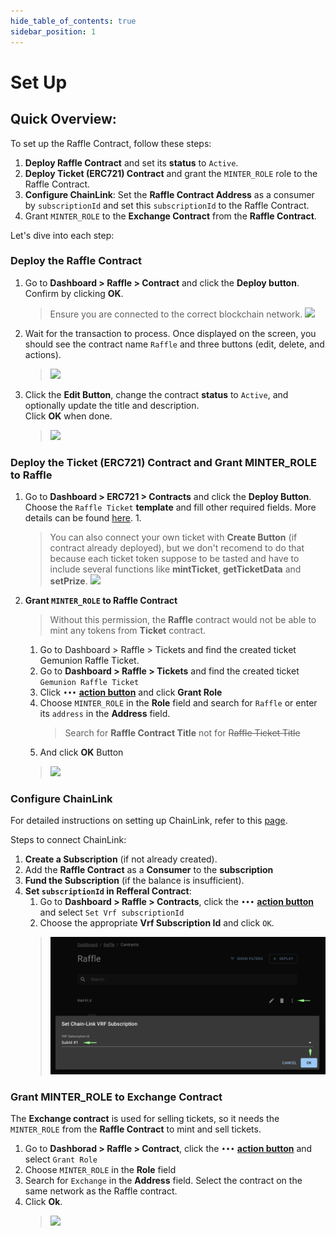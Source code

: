 ```yaml
---
hide_table_of_contents: true
sidebar_position: 1
---
```


# Set Up

## Quick Overview:
To set up the Raffle Contract, follow these steps:
1. **Deploy Raffle Contract** and set its **status** to `Active`.
2. **Deploy Ticket (ERC721) Contract** and grant the `MINTER_ROLE` role to the Raffle Contract.
3. **Configure ChainLink**: Set the **Raffle Contract Address** as a consumer by `subscriptionId` and set this `subscriptionId` to the Raffle Contract.
4. Grant `MINTER_ROLE` to the **Exchange Contract** from the **Raffle Contract**.

Let's dive into each step:
### Deploy the Raffle Contract
<!-- All our smart contracts that are deployed in our system is deployed via [Contract Manager Contract](https://). It help us to update our db according to smart contracts that deployed in project ecosystem. -->
  1. Go to **Dashboard > Raffle > Contract** and click the **Deploy button**. Confirm by clicking **OK**.
      > Ensure you are connected to the correct blockchain network.
      > ![](/img/admin/mechanics-gambling/raffle/deploy_raffle.png)
  2. Wait for the transaction to process. Once displayed on the screen, you should see the contract name `Raffle` and three buttons (edit, delete, and actions).
      > ![](/img/admin/mechanics-gambling/raffle/raffle_contract_edit.png)
  3. Click the **Edit Button**, change the contract **status** to `Active`, and optionally update the title and description. <br/>Click **OK** when done.
      <!-- > Keep in Mind, that we still need to connect ChainLink to Raffle to make it work -->
      > ![](/img/admin/mechanics-gambling/raffle/raffle_contract_edit_modal.png)

### Deploy the Ticket (ERC721) Contract and Grant MINTER_ROLE to Raffle
  1. Go to **Dashboard > ERC721 > Contracts** and click the **Deploy Button**. Choose the `Raffle Ticket` **template** and fill other required fields. More details can be found [here](https://).
      1. 
      > You can also connect your own ticket with **Create Button** (if contract already deployed), but we don't recomend to do that because each ticket token suppose to be tasted and have to include several functions like **mintTicket**, **getTicketData** and **setPrize**.
      > ![](/img/admin/mechanics-gambling/raffle/raffle_ticket_deploy.png)
  2. **Grant `MINTER_ROLE` to Raffle Contract**
      > Without this permission, the **Raffle** contract would not be able to mint any tokens from **Ticket** contract.
      1. Go to Dashboard > Raffle > Tickets and find the created ticket Gemunion Raffle Ticket.
      1. Go to **Dashboard > Raffle > Tickets** and find the created ticket `Gemunion Raffle Ticket`
      2. Click `•••` **[action button](https://)** and click **Grant Role**
      3. Choose `MINTER_ROLE` in the **Role** field and search for `Raffle` or enter its `address` in the **Address** field. 
          > Search for **Raffle Contract Title** not for ~~Raffle Ticket Title~~
      4. And click **OK** Button
      > ![](/img/admin/mechanics-gambling/raffle/raffle_ticket_grantRole.png)

### Configure ChainLink
For detailed instructions on setting up ChainLink, refer to this [page](https://).

Steps to connect ChainLink:
1. **Create a Subscription** (if not already created).
2. Add the **Raffle Contract** as a **Consumer** to the **subscription**
3. **Fund the Subscription** (if the balance is insufficient).
4. **Set `subscriptionId` in Refferal Contract**:
    1. Go to **Dashboard > Raffle > Contracts**, click the `•••` **[action button](https://)** and select `Set Vrf subscriptionId`
    2. Choose the appropriate **Vrf Subscription Id** and click `OK`.
    > ![](/img/admin/mechanics-gambling/raffle/raffle_contract_vrf.png)

### Grant MINTER_ROLE to Exchange Contract
The **Exchange contract** is used for selling tickets, so it needs the `MINTER_ROLE` from the **Raffle Contract** to mint and sell tickets.
1. Go to **Dashborad > Raffle > Contract**, click the `•••` **[action button](https://)** and select `Grant Role`
2. Choose `MINTER_ROLE` in the **Role** field
3. Search for `Exchange` in the **Address** field. Select the contract on the same network as the Raffle contract. 
4. Click **Ok**.
    > ![](/img/admin/mechanics-gambling/raffle/raffle_grantrole_exchange.png)
